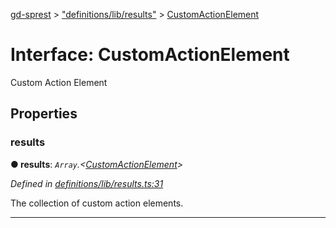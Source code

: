 [gd-sprest](../README.md) > ["definitions/lib/results"](../modules/_definitions_lib_results_.md) > [CustomActionElement](../interfaces/_definitions_lib_results_.customactionelement.md)



# Interface: CustomActionElement


Custom Action Element


## Properties
<a id="results"></a>

###  results

**●  results**:  *`Array`.<[CustomActionElement](_definitions_lib_results_.customactionelement.md)>* 

*Defined in [definitions/lib/results.ts:31](https://github.com/gunjandatta/sprest/blob/3de79f1/src/definitions/lib/results.ts#L31)*



The collection of custom action elements.




___


